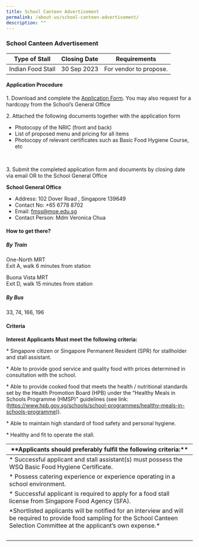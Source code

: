 ```yaml
---
title: School Canteen Advertisement
permalink: /about-us/school-canteen-advertisement/
description: ""
---
```

### School Canteen Advertisement



| Type of Stall | Closing Date | Requirements |
| -------- | -------- | -------- |
| Indian Food Stall    | 30 Sep 2023     | For vendor to propose.    |




#### Application Procedure

1\. Download and complete the [Application Form](/files/application%20for%20canteen.pdf). You may also request for a hardcopy from the School’s General Office 

2\. Attached the following documents together with the application form
* Photocopy of the NRIC (front and back)&nbsp;&nbsp;&nbsp;
*  List of proposed menu and pricing for all items&nbsp;&nbsp;&nbsp;&nbsp;
*  Photocopy of relevant certificates such as Basic Food Hygiene Course, etc&nbsp;
<br>

3\. Submit the completed application form and documents by closing date via email OR to the School General Office

**School General Office**
* Address: 102 Dover Road , Singapore 139649
* Contact No: +65 6778 8702
* Email: fmss@moe.edu.sg
* Contact Person: Mdm Veronica Chua


#### How to get there?
##### By Train
    
One-North MRT
    <br>Exit A, walk 6 minutes from station  
      
Buona Vista MRT  
    Exit D, walk 15 minutes from station
    
      
    
##### By Bus
    
33, 74, 166, 196



#### Criteria

**Interest Applicants Must meet the following criteria:**

\* Singapore citizen or Singapore Permanent Resident (SPR) for stallholder and stall assistant.

\* Able to provide good service and quality food with prices determined in consultation with the school.

\* Able to provide cooked food that meets the health / nutritional standards set by the Health Promotion Board (HPB) under the “Healthy Meals in Schools Programme (HMSP)” guidelines (see link: (https://www.hpb.gov.sg/schools/school-programmes/healthy-meals-in-schools-programme)).

\* Able to maintain high standard of food safety and personal hygiene.

\* Healthy and fit to operate the stall.


| \*\*Applicants should preferably fulfil the following criteria:\*\* |
| --- |
| \* Successful applicant and stall assistant(s) must possess the WSQ Basic Food Hygiene Certificate. |
| \* Possess catering experience or experience operating in a school environment. |
| \* Successful applicant is required to apply for a food stall license from Singapore Food Agency (SFA).&nbsp; |
| \*Shortlisted applicants will be notified for an interview and will be required to provide food sampling for the School Canteen Selection Committee at the applicant’s own expense.\* |
| &nbsp; |